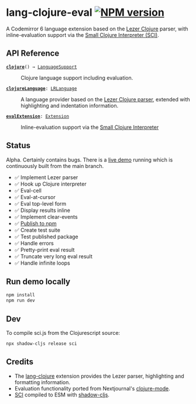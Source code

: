 # lang-clojure-eval [![NPM version](https://img.shields.io/npm/v/lang-clojure-eval?color=purple)](https://www.npmjs.com/package/lang-clojure-eval)

A Codemirror 6 language extension based on the [Lezer Clojure](https://github.com/nextjournal/lezer-clojure) parser, with inline-evaluation support via the [Small Clojure Interpreter (SCI)](https://github.com/babashka/sci).

## API Reference
<dl>
<dt>
  <code><strong><a href="https://github.com/bobbicodes/lang-clojure-eval/blob/bce8ebaf2e2989cd3d7d1d393cf50977442c1eaa/main.js#L11">clojure</a></strong>() → <a href="https://codemirror.net/docs/ref#language.LanguageSupport">LanguageSupport</a></code></dt>

<dd><p>Clojure language support including evaluation.</p>
</dd>
<dt>
  <code><strong><a href="https://github.com/bobbicodes/lang-clojure-eval/blob/5e79a06a6f8b46ea8e3f2bbbdb701983752db0a4/main.js#L55">clojureLanguage</a></strong>: <a href="https://codemirror.net/docs/ref#language.LRLanguage">LRLanguage</a></code></dt>

<dd><p>A language provider based on the <a href="https://github.com/nextjournal/lezer-clojure">Lezer Clojure
parser</a>, extended with
highlighting and indentation information.</p>
</dd>
<dt>
  <code><strong><a href="https://github.com/bobbicodes/lang-clojure-eval/blob/5e79a06a6f8b46ea8e3f2bbbdb701983752db0a4/eval-region.js#L178">evalExtension</a></strong>: <a href="https://codemirror.net/docs/ref#state.Extension">Extension</a></code></dt>

<dd><p>Inline-evaluation support via the <a href="https://github.com/babashka/sci">Small Clojure Interpreter</a></p>
</dd>
</dl>

## Status

Alpha. Certainly contains bugs. There is a [live demo](https://bobbicodes.github.io/lang-clojure-eval/) running which is continuously built from the main branch.

- ✅ Implement Lezer parser
- ✅ Hook up Clojure interpreter
- ✅ Eval-cell
- ✅ Eval-at-cursor
- ✅ Eval top-level form
- ✅ Display results inline
- ✅ Implement clear-events
- ✅ [Publish to npm](https://www.npmjs.com/package/lang-clojure-eval)
- ✅ Create test suite
- ✅ Test published package
- ✅ Handle errors
- ✅ Pretty-print eval result
- ✅ Truncate very long eval result
- ✅ Handle infinite loops

## Run demo locally

```bash
npm install
npm run dev
```

## Dev

To compile sci.js from the Clojurescript source:

```bash
npx shadow-cljs release sci
```

## Credits

- The [lang-clojure](https://github.com/nextjournal/lang-clojure/) extension provides the Lezer parser, highlighting and formatting information.
- Evaluation functionality ported from Nextjournal's [clojure-mode](https://github.com/nextjournal/clojure-mode/).
- [SCI](https://github.com/babashka/sci) compiled to ESM with [shadow-cljs](https://github.com/thheller/shadow-cljs).
